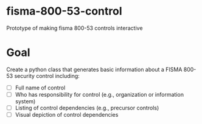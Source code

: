 # fisma-800-53-control
Prototype of making fisma 800-53 controls interactive

# Goal
Create a python class that generates basic information about a FISMA 800-53 security control including:
- [ ] Full name of control
- [ ] Who has responsibility for control (e.g., organization or information system)
- [ ] Listing of control dependencies (e.g., precursor controls)
- [ ] Visual depiction of control dependencies